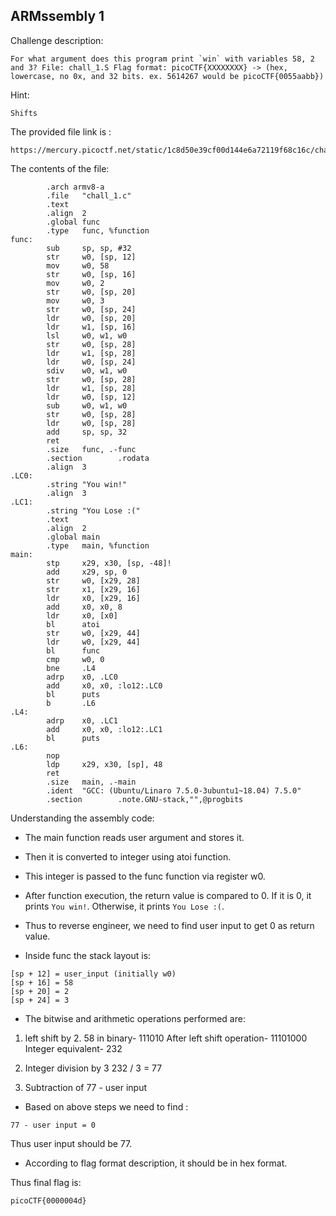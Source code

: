 ## ARMssembly 1

Challenge description:
```
For what argument does this program print `win` with variables 58, 2 and 3? File: chall_1.S Flag format: picoCTF{XXXXXXXX} -> (hex, lowercase, no 0x, and 32 bits. ex. 5614267 would be picoCTF{0055aabb})
```

Hint:
```
Shifts
```

The provided file link is :
```
https://mercury.picoctf.net/static/1c8d50e39cf00d144e6a72119f68c16c/chall_1.S
```

The contents of the file:
```
        .arch armv8-a
        .file   "chall_1.c"
        .text
        .align  2
        .global func
        .type   func, %function
func:
        sub     sp, sp, #32
        str     w0, [sp, 12]
        mov     w0, 58
        str     w0, [sp, 16]
        mov     w0, 2
        str     w0, [sp, 20]
        mov     w0, 3
        str     w0, [sp, 24]
        ldr     w0, [sp, 20]
        ldr     w1, [sp, 16]
        lsl     w0, w1, w0
        str     w0, [sp, 28]
        ldr     w1, [sp, 28]
        ldr     w0, [sp, 24]
        sdiv    w0, w1, w0
        str     w0, [sp, 28]
        ldr     w1, [sp, 28]
        ldr     w0, [sp, 12]
        sub     w0, w1, w0
        str     w0, [sp, 28]
        ldr     w0, [sp, 28]
        add     sp, sp, 32
        ret
        .size   func, .-func
        .section        .rodata
        .align  3
.LC0:
        .string "You win!"
        .align  3
.LC1:
        .string "You Lose :("
        .text
        .align  2
        .global main
        .type   main, %function
main:
        stp     x29, x30, [sp, -48]!
        add     x29, sp, 0
        str     w0, [x29, 28]
        str     x1, [x29, 16]
        ldr     x0, [x29, 16]
        add     x0, x0, 8
        ldr     x0, [x0]
        bl      atoi
        str     w0, [x29, 44]
        ldr     w0, [x29, 44]
        bl      func
        cmp     w0, 0
        bne     .L4
        adrp    x0, .LC0
        add     x0, x0, :lo12:.LC0
        bl      puts
        b       .L6
.L4:
        adrp    x0, .LC1
        add     x0, x0, :lo12:.LC1
        bl      puts
.L6:
        nop
        ldp     x29, x30, [sp], 48
        ret
        .size   main, .-main
        .ident  "GCC: (Ubuntu/Linaro 7.5.0-3ubuntu1~18.04) 7.5.0"
        .section        .note.GNU-stack,"",@progbits
```


Understanding the assembly code:

* The main function reads user argument and stores it.
* Then it is converted to integer using atoi function.
* This integer is passed to the func function via register w0.
* After function execution, the return value is compared to 0. If it is 0, it prints ```You win!```. Otherwise, it prints ```You Lose :(```.
* Thus to reverse engineer, we need to find user input to get 0 as return value.

* Inside func the stack layout is:
```
[sp + 12] = user_input (initially w0)
[sp + 16] = 58
[sp + 20] = 2
[sp + 24] = 3
```
* The bitwise and arithmetic operations performed are:
1. left shift by 2.
58 in binary- 111010
After left shift operation- 11101000 
Integer equivalent- 232

2. Integer division by 3
232 / 3 = 77

3. Subtraction of 77 - user input


* Based on above steps we need to find :
```
77 - user input = 0
```
Thus user input should be 77.

* According to flag format description, it should be in hex format.

Thus final flag is:
```
picoCTF{0000004d} 
```

